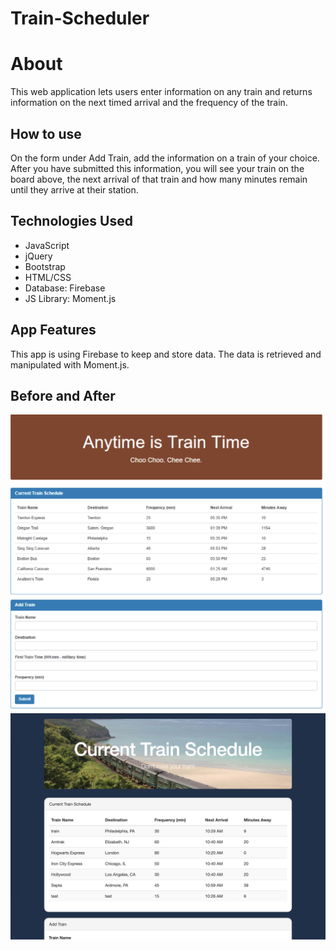 # Train-Scheduler

# About
This web application lets users enter information on any train and returns information on the next timed arrival and the frequency of the train. 

## How to use
On the form under Add Train, add the information on a train of your choice. After you have submitted this information, you will see your train on the board above, the next arrival of that train and how many minutes remain until they arrive at their station.

## Technologies Used
* JavaScript
* jQuery
* Bootstrap
* HTML/CSS
* Database: Firebase
* JS Library: Moment.js

## App Features
This app is using Firebase to keep and store data. The data is retrieved and manipulated with Moment.js. 

## Before and After
![](before.png)
![](after.png)